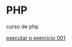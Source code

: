 # PHP
 curso de php 

<a href="https://alemaorastafari.github.io/html-css/exercicios/ex001/index.html">executar o exercicio 001</a>